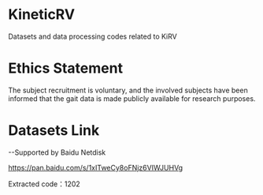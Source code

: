 # KineticRV
Datasets and data processing codes related to KiRV

# Ethics Statement
The subject recruitment is voluntary, and the involved subjects have been informed that the gait data is made publicly available for research purposes.

# Datasets Link
--Supported by Baidu Netdisk

https://pan.baidu.com/s/1xITweCy8oFNjz6VIWJUHVg 

Extracted code：1202 
